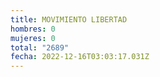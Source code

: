 ```yaml
---
title: MOVIMIENTO LIBERTAD
hombres: 0
mujeres: 0
total: "2689"
fecha: 2022-12-16T03:03:17.031Z
---
```

